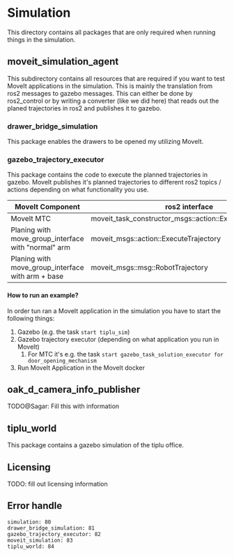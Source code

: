 # Simulation

This directory contains all packages that are only required when running things in the simulation.

## moveit_simulation_agent

This subdirectory contains all resources that are required if you want to test MoveIt applications in the simulation.
This is mainly the translation from ros2 messages to gazebo messages. This can either be done by ros2_control or by
writing a converter (like we did here) that reads out the planed trajectories in ros2 and publishes it to gazebo.

### drawer_bridge_simulation

This package enables the drawers to be opened my utilizing MoveIt.

### gazebo_trajectory_executor

This package contains the code to execute the planned trajectories in gazebo. MoveIt publishes it's planned
trajectories to different ros2 topics / actions depending on what functionality you use.

| MoveIt Component                                    | ros2 interface                                            | default action / topic name                                |
|-----------------------------------------------------|-----------------------------------------------------------|------------------------------------------------------------|
| MoveIt MTC                                          | moveit_task_constructor_msgs::action::ExecuteTaskSolution | /execute_task_solution                                     |
| Planing with move_group_interface with "normal" arm | moveit_msgs::action::ExecuteTrajectory                    | /planning_group_controller/follow_joint_trajectory         |
| Planing with move_group_interface with arm + base   | moveit_msgs::msg::RobotTrajectory                         | /door_opening_mechanism_controller/follow_joint_trajectory |

#### How to run an example?

In order tun ran a MoveIt application in the simulation you have to start the following things:
1. Gazebo (e.g. the task `start tiplu_sim`)
2. Gazebo trajectory executor (depending on what application you run in MoveIt)
   1. For MTC it's e.g. the task `start gazebo_task_solution_executor for door_opening_mechanism`
3. Run MoveIt Application in the MoveIt docker


## oak_d_camera_info_publisher

TODO@Sagar: Fill this with information

## tiplu_world

This package contains a gazebo simulation of the tiplu office.


## Licensing
TODO: fill out licensing information


## Error handle
    simulation: 80
    drawer_bridge_simulation: 81
    gazebo_trajectory_executor: 82
    moveit_simulation: 83
    tiplu_world: 84